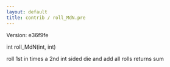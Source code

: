 ```yaml
---
layout: default
title: contrib / roll_MdN.pre
---
```


Version: e36f9fe

int roll_MdN(int, int)

roll 1st in times a 2nd int sided die and add all rolls
returns sum
